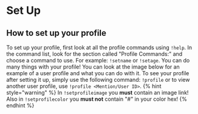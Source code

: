 # Set Up
## How to set up your profile
To set up your profile, first look at all the profile commands using `!help`. In the command list, look for the section called "Profile Commands:" and choose a command to use. For example: `!setname` or `!setage`. You can do many things with your profile! You can look at the image below for an example of a user profile and what you can do with it. To see your profile after setting it up, simply use the following command: `!profile` or to view another user profile, use `!profile <Mention/User ID>`.
{% hint style="warning" %}
In `!setprofileimage` you **must** contain an image link! Also in `!setprofilecolor` you **must not** contain "#" in your color hex!
{% endhint %}
